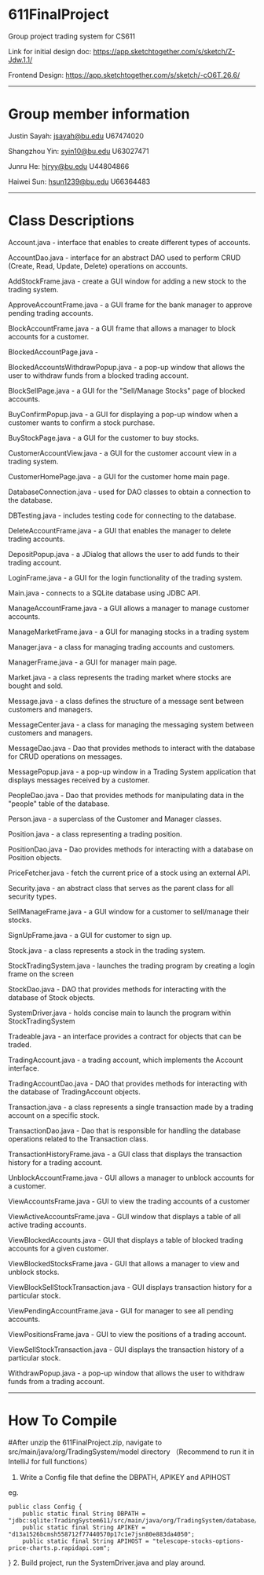 # 611FinalProject
Group project trading system for CS611

Link for initial design doc: https://app.sketchtogether.com/s/sketch/Z-Jdw.1.1/

Frontend Design: https://app.sketchtogether.com/s/sketch/-cO6T.26.6/

---------------------------------------------------------------------------

# Group member information

Justin Sayah: 
jsayah@bu.edu
U67474020

Shangzhou Yin: 
syin10@bu.edu
U63027471

Junru He: 
hjryy@bu.edu
U44804866

Haiwei Sun: 
hsun1239@bu.edu
U66364483

---------------------------------------------------------------------------

# Class Descriptions
Account.java - interface that enables to create different types of accounts.

AccountDao.java - interface for an abstract DAO used to perform CRUD (Create, Read, Update, Delete) operations on accounts.

AddStockFrame.java - create a GUI window for adding a new stock to the trading system.

ApproveAccountFrame.java - a GUI frame for the bank manager to approve pending trading accounts.

BlockAccountFrame.java - a GUI frame that allows a manager to block accounts for a customer.

BlockedAccountPage.java -

BlockedAccountsWithdrawPopup.java - a pop-up window that allows the user to withdraw funds from a blocked trading account.

BlockSellPage.java - a GUI for the "Sell/Manage Stocks" page of blocked accounts.

BuyConfirmPopup.java - a GUI for displaying a pop-up window when a customer wants to confirm a stock purchase.

BuyStockPage.java - a GUI for the customer to buy stocks.

CustomerAccountView.java - a GUI for the customer account view in a trading system.

CustomerHomePage.java - a GUI for the customer home main page.

DatabaseConnection.java - used for DAO classes to obtain a connection to the database.

DBTesting.java - includes testing code for connecting to the database.

DeleteAccountFrame.java - a GUI that enables the manager to delete trading accounts.

DepositPopup.java - a JDialog that allows the user to add funds to their trading account.

LoginFrame.java - a GUI for the login functionality of the trading system.

Main.java - connects to a SQLite database using JDBC API.

ManageAccountFrame.java - a GUI allows a manager to manage customer accounts.

ManageMarketFrame.java - a GUI for managing stocks in a trading system

Manager.java - a class for managing trading accounts and customers.

ManagerFrame.java - a GUI for manager main page.

Market.java - a class represents the trading market where stocks are bought and sold.

Message.java - a class defines the structure of a message sent between customers and managers.

MessageCenter.java - a class for managing the messaging system between customers and managers.

MessageDao.java - Dao that provides methods to interact with the database for CRUD operations on messages.

MessagePopup.java - a pop-up window in a Trading System application that displays messages received by a customer.

PeopleDao.java - Dao that provides methods for manipulating data in the "people" table of the database.

Person.java - a superclass of the Customer and Manager classes.

Position.java - a class representing a trading position.

PositionDao.java - Dao provides methods for interacting with a database on Position objects.

PriceFetcher.java - fetch the current price of a stock using an external API.

Security.java - an abstract class that serves as the parent class for all security types.

SellManageFrame.java - a GUI window for a customer to sell/manage their stocks.

SignUpFrame.java - a GUI for customer to sign up.

Stock.java - a class represents a stock in the trading system.

StockTradingSystem.java - launches the trading program by creating a login frame on the screen

StockDao.java - DAO that provides methods for interacting with the database of Stock objects.

SystemDriver.java - holds concise main to launch the program within StockTradingSystem

Tradeable.java - an interface provides a contract for objects that can be traded.

TradingAccount.java - a trading account, which implements the Account interface.

TradingAccountDao.java - DAO that provides methods for interacting with the database of TradingAccount objects.

Transaction.java - a class represents a single transaction made by a trading account on a specific stock.

TransactionDao.java - Dao that is responsible for handling the database operations related to the Transaction class.

TransactionHistoryFrame.java - a GUI class that displays the transaction history for a trading account.

UnblockAccountFrame.java - GUI allows a manager to unblock accounts for a customer.

ViewAccountsFrame.java - GUI to view the trading accounts of a customer

ViewActiveAccountsFrame.java - GUI window that displays a table of all active trading accounts.

ViewBlockedAccounts.java - GUI that displays a table of blocked trading accounts for a given customer.

ViewBlockedStocksFrame.java - GUI that allows a manager to view and unblock stocks.

ViewBlockSellStockTransaction.java - GUI displays transaction history for a particular stock.

ViewPendingAccountFrame.java - GUI for manager to see all pending accounts.

ViewPositionsFrame.java - GUI to view the positions of a trading account.

ViewSellStockTransaction.java - GUI displays the transaction history of a particular stock.

WithdrawPopup.java - a pop-up window that allows the user to withdraw funds from a trading account.

---------------------------------------------------------------------------
# How To Compile
#After unzip the 611FinalProject.zip, navigate to src/main/java/org/TradingSystem/model directory
（Recommend to run it in IntelliJ for full functions）
1. Write a Config file that define the DBPATH, APIKEY and APIHOST

eg. 

    public class Config {
        public static final String DBPATH = "jdbc:sqlite:TradingSystem611/src/main/java/org/TradingSystem/database/tradingSystem.db";
        public static final String APIKEY = "d13a1526bcmsh558712f77440570p17c1e7jsn80e883da4050";
        public static final String APIHOST = "telescope-stocks-options-price-charts.p.rapidapi.com";
   }
2. Build project, run the SystemDriver.java and play around.

